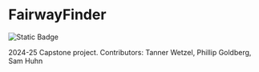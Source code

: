 # FairwayFinder

![Static Badge](https://img.shields.io/badge/etown-capstone-blue)

2024-25 Capstone project. Contributors: Tanner Wetzel, Phillip Goldberg, Sam Huhn
